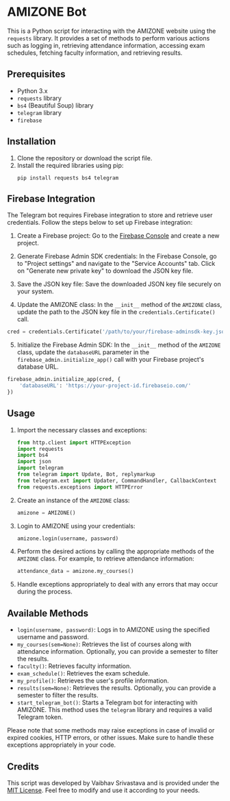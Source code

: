 # AMIZONE Bot

This is a Python script for interacting with the AMIZONE website using the `requests` library. It provides a set of methods to perform various actions such as logging in, retrieving attendance information, accessing exam schedules, fetching faculty information, and retrieving results.

## Prerequisites
- Python 3.x
- `requests` library
- `bs4` (Beautiful Soup) library
- `telegram` library
- `firebase`

## Installation
1. Clone the repository or download the script file.
2. Install the required libraries using pip:
   ```shell
   pip install requests bs4 telegram
   ```

## Firebase Integration

The Telegram bot requires Firebase integration to store and retrieve user credentials. Follow the steps below to set up Firebase integration:

1. Create a Firebase project: Go to the [Firebase Console](https://console.firebase.google.com/) and create a new project.

2. Generate Firebase Admin SDK credentials: In the Firebase Console, go to "Project settings" and navigate to the "Service Accounts" tab. Click on "Generate new private key" to download the JSON key file.

3. Save the JSON key file: Save the downloaded JSON key file securely on your system.

4. Update the AMIZONE class: In the `__init__` method of the `AMIZONE` class, update the path to the JSON key file in the `credentials.Certificate()` call.

```python
cred = credentials.Certificate('/path/to/your/firebase-adminsdk-key.json')
```

5. Initialize the Firebase Admin SDK: In the `__init__` method of the `AMIZONE` class, update the `databaseURL` parameter in the `firebase_admin.initialize_app()` call with your Firebase project's database URL.

```python
firebase_admin.initialize_app(cred, {
    'databaseURL': 'https://your-project-id.firebaseio.com/'
})
```

## Usage
1. Import the necessary classes and exceptions:
   ```python
   from http.client import HTTPException
   import requests
   import bs4
   import json
   import telegram
   from telegram import Update, Bot, replymarkup
   from telegram.ext import Updater, CommandHandler, CallbackContext
   from requests.exceptions import HTTPError
   ```
2. Create an instance of the `AMIZONE` class:
   ```python
   amizone = AMIZONE()
   ```
3. Login to AMIZONE using your credentials:
   ```python
   amizone.login(username, password)
   ```
4. Perform the desired actions by calling the appropriate methods of the `AMIZONE` class. For example, to retrieve attendance information:
   ```python
   attendance_data = amizone.my_courses()
   ```
5. Handle exceptions appropriately to deal with any errors that may occur during the process.

## Available Methods
- `login(username, password)`: Logs in to AMIZONE using the specified username and password.
- `my_courses(sem=None)`: Retrieves the list of courses along with attendance information. Optionally, you can provide a semester to filter the results.
- `faculty()`: Retrieves faculty information.
- `exam_schedule()`: Retrieves the exam schedule.
- `my_profile()`: Retrieves the user's profile information.
- `results(sem=None)`: Retrieves the results. Optionally, you can provide a semester to filter the results.
- `start_telegram_bot()`: Starts a Telegram bot for interacting with AMIZONE. This method uses the `telegram` library and requires a valid Telegram token.

Please note that some methods may raise exceptions in case of invalid or expired cookies, HTTP errors, or other issues. Make sure to handle these exceptions appropriately in your code.

## Credits
This script was developed by Vaibhav Srivastava and is provided under the [MIT License](LICENSE). Feel free to modify and use it according to your needs.
